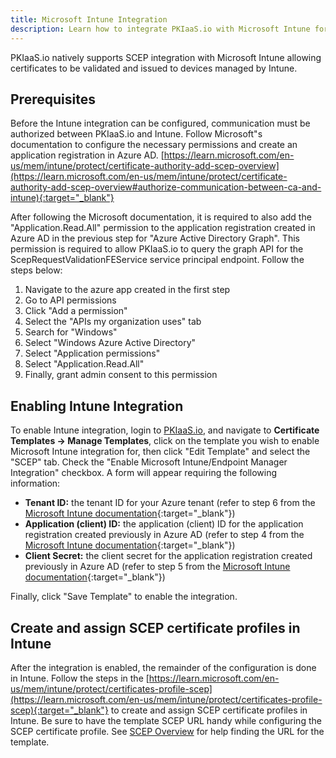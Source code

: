 ```yaml
---
title: Microsoft Intune Integration
description: Learn how to integrate PKIaaS.io with Microsoft Intune for SCEP certificate issuance.
---
```

PKIaaS.io natively supports SCEP integration with Microsoft Intune allowing certificates to be validated and issued to devices managed by Intune.

## Prerequisites
Before the Intune integration can be configured, communication must be authorized between PKIaaS.io and Intune. Follow Microsoft"s documentation to configure the necessary permissions and create an application registration in Azure AD. [https://learn.microsoft.com/en-us/mem/intune/protect/certificate-authority-add-scep-overview](https://learn.microsoft.com/en-us/mem/intune/protect/certificate-authority-add-scep-overview#authorize-communication-between-ca-and-intune){:target="_blank"}

After following the Microsoft documentation, it is required to also add the "Application.Read.All" permission to the application registration created in Azure AD in the previous step for "Azure Active Directory Graph". This permission is required to allow PKIaaS.io to query the graph API for the ScepRequestValidationFEService service principal endpoint. Follow the steps below:

1. Navigate to the azure app created in the first step
2. Go to API permissions
3. Click "Add a permission"
4. Select the "APIs my organization uses" tab
5. Search for "Windows"
6. Select "Windows Azure Active Directory"
7. Select "Application permissions"
8. Select "Application.Read.All"
9. Finally, grant admin consent to this permission

## Enabling Intune Integration
To enable Intune integration, login to [PKIaaS.io](https://pkiaas.io/auth/login), and navigate to **Certificate Templates -> Manage Templates**, click on the template you wish to enable Microsoft Intune integration for, then click "Edit Template" and select the "SCEP" tab. Check the "Enable Microsoft Intune/Endpoint Manager Integration" checkbox. A form will appear requiring the following information:

* **Tenant ID:** the tenant ID for your Azure tenant (refer to step 6 from the [Microsoft Intune documentation](https://learn.microsoft.com/en-us/mem/intune/protect/certificate-authority-add-scep-overview#authorize-communication-between-ca-and-intune){:target="_blank"})
* **Application (client) ID:** the application (client) ID for the application registration created previously in Azure AD (refer to step 4 from the [Microsoft Intune documentation](https://learn.microsoft.com/en-us/mem/intune/protect/certificate-authority-add-scep-overview#authorize-communication-between-ca-and-intune){:target="_blank"})
* **Client Secret:** the client secret for the application registration created previously in Azure AD (refer to step 5 from the [Microsoft Intune documentation](https://learn.microsoft.com/en-us/mem/intune/protect/certificate-authority-add-scep-overview#authorize-communication-between-ca-and-intune){:target="_blank"})

Finally, click "Save Template" to enable the integration.

## Create and assign SCEP certificate profiles in Intune
After the integration is enabled, the remainder of the configuration is done in Intune. Follow the steps in the [https://learn.microsoft.com/en-us/mem/intune/protect/certificates-profile-scep](https://learn.microsoft.com/en-us/mem/intune/protect/certificates-profile-scep){:target="_blank"} to create and assign SCEP certificate profiles in Intune. Be sure to have the template SCEP URL handy while configuring the SCEP certificate profile. See [SCEP Overview](overview.md/#scep-url) for help finding the URL for the template.